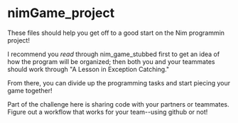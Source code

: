 # nimGame_project

These files should help you get off to a good start on the Nim programmin project! 

I recommend you *read* through nim_game_stubbed first to get an idea of how the program will be organized;
then both you and your teammates should work through "A Lesson in Exception Catching."

From there, you can divide up the programming tasks and start piecing your game together! 

Part of the challenge here is sharing code with your partners or teammates. 
Figure out a workflow that works for your team--using github or not!
